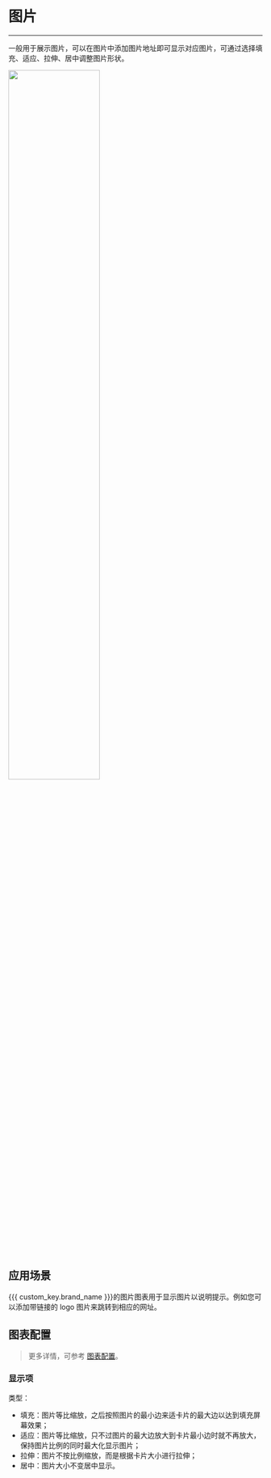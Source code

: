 # 图片
---



一般用于展示图片，可以在图片中添加图片地址即可显示对应图片，可通过选择填充、适应、拉伸、居中调整图片形状。

<img src="../../img/picture.png" width="60%" >


## 应用场景

{{{ custom_key.brand_name }}}的图片图表用于显示图片以说明提示。例如您可以添加带链接的 logo 图片来跳转到相应的网址。

## 图表配置

> 更多详情，可参考 [图表配置](./chart-config.md)。

### 显示项

类型：

- 填充：图片等比缩放，之后按照图片的最小边来适卡片的最大边以达到填充屏幕效果；  
- 适应：图片等比缩放，只不过图片的最大边放大到卡片最小边时就不再放大，保持图片比例的同时最大化显示图片；   
- 拉伸：图片不按比例缩放，而是根据卡片大小进行拉伸；     
- 居中：图片大小不变居中显示。 

